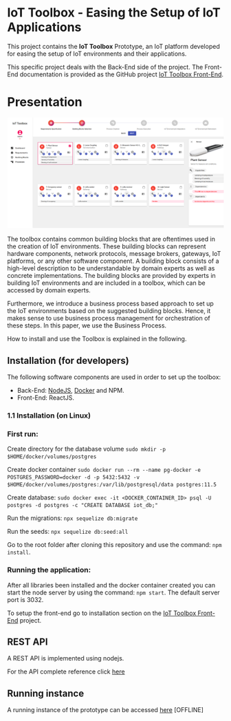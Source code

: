# IoT Toolbox - Easing the Setup of IoT Applications

This project contains the **IoT Toolbox** Prototype, an IoT platform developed for easing the setup of IoT environments and their applications.

This specific project deals with the Back-End side of the project. The Front-End documentation is provided as the GitHub project [IoT Toolbox Front-End](https://github.com/mtfrigo/IoT-Toolbox-Frontend).

# Presentation

![TOOLBOX DASHBOARD](picture.png)

The toolbox contains common building blocks that are oftentimes used in the creation of IoT environments. These building blocks can represent hardware components, network protocols, message brokers, gateways, IoT platforms, or any other software component. A building block consists of a high-level description to be understandable by domain experts as well as concrete implementations. The building blocks are provided by experts in building IoT environments and are included in a toolbox, which can be accessed by domain experts.

Furthermore, we introduce a business process based approach to set up the IoT environments based on the suggested building blocks. Hence, it makes sense to use business process management for orchestration of these steps. In this paper, we use the Business Process.

How to install and use the Toolbox is explained in the following.

## Installation (for developers)

The following software components are used in order to set up the toolbox: 
* Back-End: [NodeJS](https://nodejs.org/en/), [Docker](https://docs.docker.com/get-docker/) and NPM.
* Front-End: ReactJS.

### 1.1 Installation (on Linux)

### First run:

Create directory for the database volume
`sudo mkdir -p $HOME/docker/volumes/postgres`

Create docker container
`sudo docker run --rm --name pg-docker -e POSTGRES_PASSWORD=docker -d -p 5432:5432 -v $HOME/docker/volumes/postgres:/var/lib/postgresql/data postgres:11.5`

Create database: `sudo docker exec -it <DOCKER_CONTAINER_ID> psql -U postgres -d postgres -c "CREATE DATABASE iot_db;"`

Run the migrations: `npx sequelize db:migrate`

Run the seeds: `npx sequelize db:seed:all`

Go to the root folder after cloning this repository and use the command: `npm install`.

### Running the application:

After all libraries been installed and the docker container created you can start the node server by using the command: `npm start`. The default server port is 3032. 

To setup the front-end go to installation section on the [IoT Toolbox Front-End](https://github.com/mtfrigo/IoT-Toolbox-Frontend) project.

## REST API

A REST API is implemented using nodejs. 

For the API complete reference click [here](https://github.com/mtfrigo/IoT-Toolbox-Backend/wiki/API-Reference)


## Running instance

A running instance of the prototype can be accessed [here](https://github.com/mtfrigo/IoT-Toolbox-Backend) [OFFLINE]
